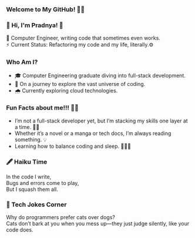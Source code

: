 ### Welcome to My GitHub! 👾✨

###  👋 Hi, I'm Pradnya! 🌟

🚀 Computer Engineer, writing code that sometimes even works. <br>
⚡ Current Status: Refactoring my code and my life, literally.⚙️

### Who Am I?
- 🎓 Computer Engineering graduate diving into full-stack development.
- 🚀 On a journey to explore the vast universe of coding.
- 🌧️ Currently exploring cloud technologies.

### Fun Facts about me!!! 🧑‍🚀
-  I’m not a full-stack developer yet, but I’m stacking my skills one layer at a time. 🐛🔨
- Whether it’s a novel or a manga or tech docs, I’m always reading something. 💡
- Learning how to balance coding and sleep. 🧩🧑‍💻

### 🖋️ Haiku Time 
In the code I write, <br> Bugs and errors come to play, <br> But I squash them all. <br>

### 🤖 Tech Jokes Corner 
Why do programmers prefer cats over dogs? <br> Cats don’t bark at you when you mess up—they just judge silently, like your code does.

<!---
pjeurkar/pjeurkar is a ✨ special ✨ repository because its `README.md` (this file) appears on your GitHub profile.
You can click the Preview link to take a look at your changes.
--->
